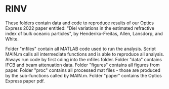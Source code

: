 # RINV

These folders contain data and code to reproduce results of our Optics Express 2022 paper entitled: "Diel variations in the estimated refractive index of bulk oceanic particles", by Henderikx-Freitas, Allen, Lansdorp, and White.

Folder "mfiles" contain all MATLAB code used to run the analysis. Script MAIN.m calls all intermediate functions and is able to reproduce all analysis. Always run code by first cding into the mfiles folder.
Folder "data" contains IFCB and beam attenuation data.
Folder "figures" contains all figures from paper. 
Folder "proc" contains all processed mat files - those are produced by the sub-functions called by MAIN.m.
Folder "paper" contains the Optics Express paper pdf.
